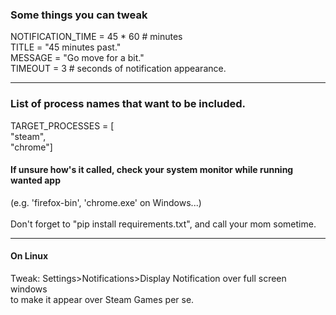 <h3> Some things you can tweak</h3>

NOTIFICATION_TIME = 45 * 60  # minutes </br>
TITLE = "45 minutes past."</br>
MESSAGE = "Go move for a bit."</br>
TIMEOUT = 3  # seconds of  notification appearance.</br>
____________
<h3> List of process names that want to be included.</h3>
TARGET_PROCESSES = [ </br>
    "steam", </br>
    "chrome"] </br>

<h4> If unsure how's it called, check your system monitor while running wanted app</h4> 
(e.g. 'firefox-bin', 'chrome.exe' on Windows...)</br>
</br>
Don't forget to "pip install requirements.txt", and call your mom sometime.

___________
<h4>On Linux</h4> Tweak: Settings>Notifications>Display Notification over full screen windows </br>
to make it appear over Steam Games per se.
